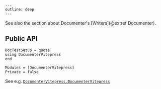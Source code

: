 ```@raw html
---
outline: deep
---
```

See also the section about Documenter's [Writers](@extref Documenter).


## Public API

```@meta
DocTestSetup = quote
using DocumenterVitepress
end
```

```@autodocs
Modules = [DocumenterVitepress]
Private = false
```

See e.g. [`DocumenterVitepress.DocumenterVitepress`](@ref)
